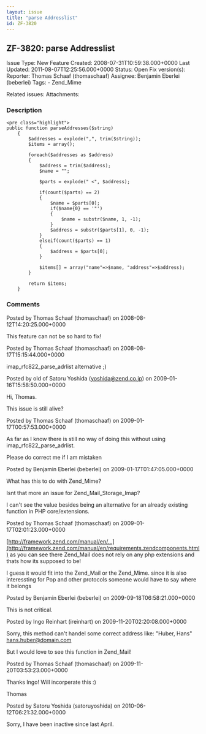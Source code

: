 ```yaml
---
layout: issue
title: "parse Addresslist"
id: ZF-3820
---
```


ZF-3820: parse Addresslist
--------------------------

 Issue Type: New Feature Created: 2008-07-31T10:59:38.000+0000 Last Updated: 2011-08-07T12:25:56.000+0000 Status: Open Fix version(s): 
 Reporter:  Thomas Schaaf (thomaschaaf)  Assignee:  Benjamin Eberlei (beberlei)  Tags: - Zend\_Mime
 
 Related issues: 
 Attachments: 
### Description

 
    <pre class="highlight">
    public function parseAddresses($string)
        {
            $addresses = explode(",", trim($string));
            $items = array();
            
            foreach($addresses as $address)
            {
                $address = trim($address);
                $name = "";
                
                $parts = explode(" <", $address);
                
                if(count($parts) == 2)
                {
                    $name = $parts[0];
                    if($name{0} == '"')
                    {
                        $name = substr($name, 1, -1);
                    }
                    $address = substr($parts[1], 0, -1);
                }
                elseif(count($parts) == 1)
                {
                    $address = $parts[0];
                }
                
                $items[] = array("name"=>$name, "address"=>$address);
            }
            
            return $items;
        }


 

 

### Comments

Posted by Thomas Schaaf (thomaschaaf) on 2008-08-12T14:20:25.000+0000

This feature can not be so hard to fix!

 

 

Posted by Thomas Schaaf (thomaschaaf) on 2008-08-17T15:15:44.000+0000

imap\_rfc822\_parse\_adrlist alternative ;)

 

 

Posted by old of Satoru Yoshida (yoshida@zend.co.jp) on 2009-01-16T15:58:50.000+0000

Hi, Thomas.

This issue is still alive?

 

 

Posted by Thomas Schaaf (thomaschaaf) on 2009-01-17T00:57:53.000+0000

As far as I know there is still no way of doing this without using imap\_rfc822\_parse\_adrlist.

Please do correct me if I am mistaken

 

 

Posted by Benjamin Eberlei (beberlei) on 2009-01-17T01:47:05.000+0000

What has this to do with Zend\_Mime?

Isnt that more an issue for Zend\_Mail\_Storage\_Imap?

I can't see the value besides being an alternative for an already existing function in PHP core/extensions.

 

 

Posted by Thomas Schaaf (thomaschaaf) on 2009-01-17T02:01:23.000+0000

[http://framework.zend.com/manual/en/…](http://framework.zend.com/manual/en/requirements.zendcomponents.html) as you can see there Zend\_Mail does not rely on any php extensions and thats how its supposed to be!

I guess it would fit into the Zend\_Mail or the Zend\_Mime. since it is also interessting for Pop and other protocols someone would have to say where it belongs

 

 

Posted by Benjamin Eberlei (beberlei) on 2009-09-18T06:58:21.000+0000

This is not critical.

 

 

Posted by Ingo Reinhart (ireinhart) on 2009-11-20T02:20:08.000+0000

Sorry, this method can't handel some correct address like: "Huber, Hans" [hans.huber@domain.com](mailto:hans.huber@domain.com)

But I would love to see this function in Zend\_Mail!

 

 

Posted by Thomas Schaaf (thomaschaaf) on 2009-11-20T03:53:23.000+0000

Thanks Ingo! Will incorperate this :)

Thomas

 

 

Posted by Satoru Yoshida (satoruyoshida) on 2010-06-12T06:21:32.000+0000

Sorry, I have been inactive since last April.

 

 